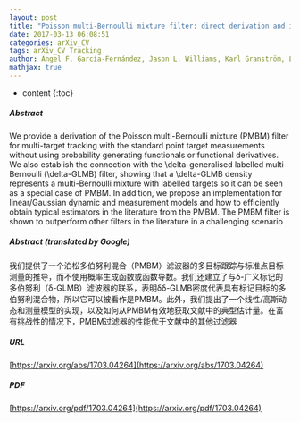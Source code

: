 ```yaml
---
layout: post
title: "Poisson multi-Bernoulli mixture filter: direct derivation and implementation"
date: 2017-03-13 06:08:51
categories: arXiv_CV
tags: arXiv_CV Tracking
author: Ángel F. García-Fernández, Jason L. Williams, Karl Granström, Lennart Svensson
mathjax: true
---
```


* content
{:toc}

##### Abstract
We provide a derivation of the Poisson multi-Bernoulli mixture (PMBM) filter for multi-target tracking with the standard point target measurements without using probability generating functionals or functional derivatives. We also establish the connection with the \delta-generalised labelled multi-Bernoulli (\delta-GLMB) filter, showing that a \delta-GLMB density represents a multi-Bernoulli mixture with labelled targets so it can be seen as a special case of PMBM. In addition, we propose an implementation for linear/Gaussian dynamic and measurement models and how to efficiently obtain typical estimators in the literature from the PMBM. The PMBM filter is shown to outperform other filters in the literature in a challenging scenario

##### Abstract (translated by Google)
我们提供了一个泊松多伯努利混合（PMBM）滤波器的多目标跟踪与标准点目标测量的推导，而不使用概率生成函数或函数导数。我们还建立了与δ-广义标记的多伯努利（δ-GLMB）滤波器的联系，表明δδ-GLMB密度代表具有标记目标的多伯努利混合物，所以它可以被看作是PMBM。此外，我们提出了一个线性/高斯动态和测量模型的实现，以及如何从PMBM有效地获取文献中的典型估计量。在富有挑战性的情况下，PMBM过滤器的性能优于文献中的其他过滤器

##### URL
[https://arxiv.org/abs/1703.04264](https://arxiv.org/abs/1703.04264)

##### PDF
[https://arxiv.org/pdf/1703.04264](https://arxiv.org/pdf/1703.04264)

